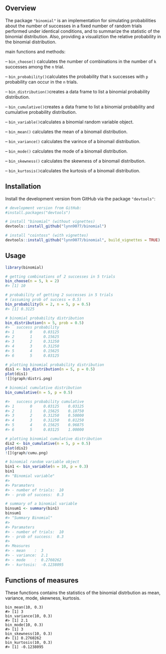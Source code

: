 Overview
--------

The package `"binomial"` is an implementation for simulating probabilities about the number of successes in a fixed number of random trials performed under identical conditions, and to summarize the statistic of the binomial distribution. Also, providing a visualiztion the relative probability in the binomial distribution.

main functions and methods:

– `bin_choose()` calculates the number of
combinations in the number of `k` successes among the `n` trial.

– `bin_probability()`calculates the probability that `k` successes with `p` probability can occur in the `n` trials.

– `bin_distribution()`creates a data frame to list a binomial probability distribution.

– `bin_cumulative()`creates a data frame to list a binomial probability and cumulative probability distribution.

– `bin_variable()`calculates a binomial random variable object.

– `bin_mean()` calculates the mean of a binomail distribution.

– `bin_variance()` calculates the varince of a binomail distribution.

– `bin_mode()` calculates the mode of a binomail distribution.

– `bin_skewness()` calculates the skewness of a binomail distribution.

– `bin_kurtosis()`calculates the kurtosis of a binomail distribution.

Installation
--------

Install the development version from GitHub via the package
`"devtools"`:

``` r
# development version from GitHub:
#install.packages("devtools") 

# install "binomial" (without vignettes)
devtools::install_github("lynn9077/binomial")

# install "cointoss" (with vignettes)
devtools::install_github("lynn9077/binomial", build_vignettes = TRUE)
```

Usage
-----

``` r
library(binomial)

# getting combinations of 2 successes in 5 trials
bin_choose(n = 5, k = 2) 
#> [1] 10

# probability of getting 2 successes in 5 trials
# (assuming prob of success = 0.5) 
bin_probability(k = 2, n = 5, p = 0.5)
#> [1] 0.3125

# binomial probability distribution
bin_distribution(n = 5, prob = 0.5)
#>   success probability
#> 1       0     0.03125
#> 2       1     0.15625
#> 3       2     0.31250
#> 4       3     0.31250
#> 5       4     0.15625
#> 6       5     0.03125

# plotting binomial probability distribution
dis1 <- bin_distribution(n = 5, p = 0.5) 
plot(dis1)
![](graph/distri.png)

# binomial cumulative distribution
bin_cumulative(n = 5, p = 0.5)

#>   success probability cumulative
#> 1       0     0.03125    0.03125
#> 2       1     0.15625    0.18750
#> 3       2     0.31250    0.50000
#> 4       3     0.31250    0.81250
#> 5       4     0.15625    0.96875
#> 6       5     0.03125    1.00000

# plotting binomial cumulative distribution
dis2 <- bin_cumulative(n = 5, p = 0.5) 
plot(dis2)
![](graph/cumu.png)

# binomial random variable object
bin1 <- bin_variable(n = 10, p = 0.3) 
bin1
#> "Binomial variable"
#> 
#> Paramaters
#> - number of trials:  10 
#> - prob of success:  0.3

# summary of a binomial variable
binsum1 <- summary(bin1)
binsum1
#> "Summary Binomial"
#> 
#> Paramaters
#> - number of trials:  10 
#> - prob of success:  0.3 
#> 
#> Measures
#> - mean    :  3 
#> - variance:  2.1 
#> - mode    :  0.2760262 
#> - kurtosis:  -0.1238095
```

Functions of measures
--------
These functions contains the statistics of the binomial distrbution as mean, variance, mode, skewness, kurtosis.

```{r}
bin_mean(10, 0.3)
#> [1] 3
bin_variance(10, 0.3)
#> [1] 2.1
bin_mode(10, 0.3)
#> [1] 3
bin_skewness(10, 0.3)
#> [1] 0.2760262
bin_kurtosis(10, 0.3)
#> [1] -0.1238095
```

